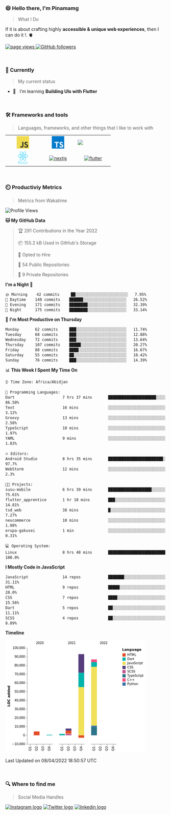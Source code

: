 ### 😄 Hello there, I'm Pinamamg
> What I Do 

If it is about crafting highly **accessible & unique web experiences**, then I can do it !. 🫀
<br>

<p align="left">
  <a href="https://github.com/Gyekye/Gyekye">
    <img src="https://komarev.com/ghpvc/?username=Gyekye" alt="page views" />
  </a>
  <a href="https://github.com/Gyekye?tab=followers">
    <img alt="GitHub followers" src="https://img.shields.io/github/followers/Gyekye?color=green&logo=github">
  </a>
</p>

<br>

### 🤳 Currently
> My current status

- :seedling: &nbsp; I’m learning **Building UIs with Flutter**

<br>

### 🛠 Frameworks and tools
> Languages, frameworks, and other things that I like to work with 

<table>
  <tr>
    <td align="center" width="96">
      <a href="https://developer.mozilla.org/en-US/docs/Web/JavaScript" target="_blank" rel="noreferrer"> 
        <img src="https://raw.githubusercontent.com/devicons/devicon/master/icons/javascript/javascript-original.svg" alt="javascript" width="40"                      height="40"/> 
      </a>
    </td>
    <td align="center" width="96">
      <a href="https://www.typescriptlang.org/docs/handbook/typescript-in-5-minutes.html">
         <img src="https://raw.githubusercontent.com/devicons/devicon/master/icons/typescript/typescript-original.svg" alt="typescript" width="40"                      height="40"/> 
      </a>
    </td>
    <td>
        <img src="https://cdn.jsdelivr.net/gh/devicons/devicon/icons/dart/dart-original.svg" />
    </td>
  </tr>
  <tr>
    <td align="center" width="96">
       <a href="https://reactjs.org/" target="_blank" rel="noreferrer"> 
         <img src="https://raw.githubusercontent.com/devicons/devicon/master/icons/react/react-original-wordmark.svg" alt="react" width="40"                     height="40"/>      
      </a> 
    </td>
    <td align="center" width="96">
      <a href="https://nextjs.org/" target="_blank" rel="noreferrer">
        <img src="https://cdn.worldvectorlogo.com/logos/nextjs-2.svg" alt="nextjs" width="40" height="40"/>
      </a> 
    </td>
    <td align="center" width="96">
      <a href="https://flutter.dev" target="_blank" rel="noreferrer"> 
        <img src="https://www.vectorlogo.zone/logos/flutterio/flutterio-icon.svg" alt="flutter" width="40" height="40"/>
      </a> 
    </td>
  </tr>
</table>

<br>

### ⏲️ Productiviy Metrics
> Metrics from Wakatime

<!--START_SECTION:waka-->
![Profile Views](http://img.shields.io/badge/Profile%20Views-5-blue)

**🐱 My GitHub Data** 

> 🏆 291 Contributions in the Year 2022
 > 
> 📦 155.2 kB Used in GitHub's Storage 
 > 
> 💼 Opted to Hire
 > 
> 📜 54 Public Repositories 
 > 
> 🔑 9 Private Repositories  
 > 
**I'm a Night 🦉** 

```text
🌞 Morning    42 commits     ██░░░░░░░░░░░░░░░░░░░░░░░   7.95% 
🌆 Daytime    140 commits    ██████░░░░░░░░░░░░░░░░░░░   26.52% 
🌃 Evening    171 commits    ████████░░░░░░░░░░░░░░░░░   32.39% 
🌙 Night      175 commits    ████████░░░░░░░░░░░░░░░░░   33.14%

```
📅 **I'm Most Productive on Thursday** 

```text
Monday       62 commits     ███░░░░░░░░░░░░░░░░░░░░░░   11.74% 
Tuesday      68 commits     ███░░░░░░░░░░░░░░░░░░░░░░   12.88% 
Wednesday    72 commits     ███░░░░░░░░░░░░░░░░░░░░░░   13.64% 
Thursday     107 commits    █████░░░░░░░░░░░░░░░░░░░░   20.27% 
Friday       88 commits     ████░░░░░░░░░░░░░░░░░░░░░   16.67% 
Saturday     55 commits     ██░░░░░░░░░░░░░░░░░░░░░░░   10.42% 
Sunday       76 commits     ███░░░░░░░░░░░░░░░░░░░░░░   14.39%

```


📊 **This Week I Spent My Time On** 

```text
⌚︎ Time Zone: Africa/Abidjan

💬 Programming Languages: 
Dart                     7 hrs 37 mins       █████████████████████░░░░   86.58% 
Text                     16 mins             ░░░░░░░░░░░░░░░░░░░░░░░░░   3.12% 
Groovy                   13 mins             ░░░░░░░░░░░░░░░░░░░░░░░░░   2.58% 
TypeScript               10 mins             ░░░░░░░░░░░░░░░░░░░░░░░░░   1.97% 
YAML                     9 mins              ░░░░░░░░░░░░░░░░░░░░░░░░░   1.83%

🔥 Editors: 
Android Studio           8 hrs 35 mins       ████████████████████████░   97.7% 
WebStorm                 12 mins             ░░░░░░░░░░░░░░░░░░░░░░░░░   2.3%

🐱‍💻 Projects: 
susu-mobile              6 hrs 39 mins       ███████████████████░░░░░░   75.61% 
flutter_apprentice       1 hr 18 mins        ███░░░░░░░░░░░░░░░░░░░░░░   14.81% 
tsd_web                  38 mins             █░░░░░░░░░░░░░░░░░░░░░░░░   7.27% 
nexcommerce              10 mins             ░░░░░░░░░░░░░░░░░░░░░░░░░   1.98% 
erupa-gakusei            1 min               ░░░░░░░░░░░░░░░░░░░░░░░░░   0.31%

💻 Operating System: 
Linux                    8 hrs 48 mins       █████████████████████████   100.0%

```

**I Mostly Code in JavaScript** 

```text
JavaScript               14 repos            ███████░░░░░░░░░░░░░░░░░░   31.11% 
HTML                     9 repos             █████░░░░░░░░░░░░░░░░░░░░   20.0% 
CSS                      7 repos             ████░░░░░░░░░░░░░░░░░░░░░   15.56% 
Dart                     5 repos             ██░░░░░░░░░░░░░░░░░░░░░░░   11.11% 
SCSS                     4 repos             ██░░░░░░░░░░░░░░░░░░░░░░░   8.89%

```


**Timeline**

![Chart not found](https://raw.githubusercontent.com/Gyekye/Gyekye/main/charts/bar_graph.png) 


 Last Updated on 08/04/2022 18:50:57 UTC
<!--END_SECTION:waka-->

<br>

### 🔍 Where to find me
> Social Media Handles

[<img src="https://img.shields.io/badge/Instagram-282C34?logo=instagram&logoColor=0077B5" alt="Instagram logo" title="Instagram" height="25" />](https://www.instagram.com/pina_men/)
[<img src="https://img.shields.io/badge/Twitter-282C34?logo=twitter&logoColor=0077B5" alt="Twitter logo" title="twitter" height="25" />](https://www.twitter.com/Gyepina/)
[<img src="https://img.shields.io/badge/LinkedIn-282C34?logo=linkedin&logoColor=0077B5" alt="linkedin logo" title="linkedin" height="25" />](https://www.linkedin.com/in/richmond-gyekye-714028203)
